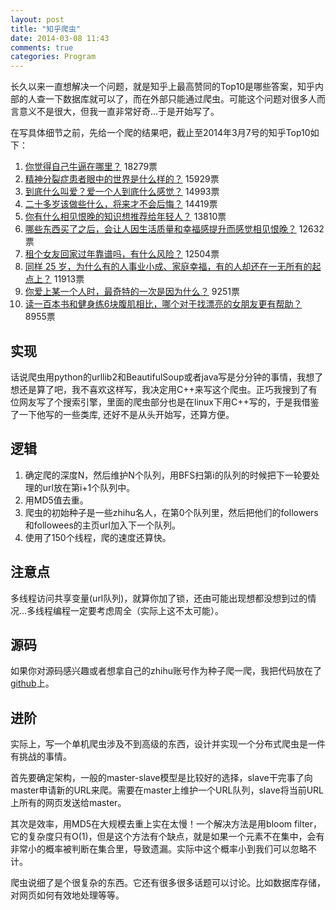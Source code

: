 ```yaml
---
layout: post
title: "知乎爬虫"
date: 2014-03-08 11:43
comments: true
categories: Program 
---
```


长久以来一直想解决一个问题，就是知乎上最高赞同的Top10是哪些答案，知乎内部的人查一下数据库就可以了，而在外部只能通过爬虫。可能这个问题对很多人而言意义不是很大，但我一直非常好奇...于是开始写了。

在写具体细节之前，先给一个爬的结果吧，截止至2014年3月7号的知乎Top10如下：
<!-- more -->
1. [你觉得自己牛逼在哪里？](http://www.zhihu.com/question/19568396/answer/16245159) 18279票
2. [精神分裂症患者眼中的世界是什么样的？](http://www.zhihu.com/question/20043810) 15929票
3. [到底什么叫爱？爱一个人到底什么感觉？](http://www.zhihu.com/question/20875474/answer/16603385) 14993票
4. [二十多岁该做些什么，将来才不会后悔？](http://www.zhihu.com/question/20151457/answer/14141658) 14419票
5. [你有什么相见恨晚的知识想推荐给年轻人？](http://www.zhihu.com/question/22238159/answer/20750109) 13810票
6. [哪些东西买了之后，会让人因生活质量和幸福感提升而感觉相见恨晚？](http://www.zhihu.com/question/20840874/answer/16365195) 12632票
7. [租个女友回家过年靠谱吗，有什么风险？](http://www.zhihu.com/question/22464261/answer/21881110) 12504票
8. [同样 25 岁，为什么有的人事业小成、家庭幸福，有的人却还在一无所有的起点上？](http://www.zhihu.com/question/21726594/answer/20479947) 11913票
9. [你爱上某一个人时，最奇特的一次是因为什么？](http://www.zhihu.com/question/19895789/answer/15512856) 9251票
10. [读一百本书和健身练6块腹肌相比，哪个对于找漂亮的女朋友更有帮助？](http://www.zhihu.com/question/21901162/answer/19711951) 8955票

## 实现

话说爬虫用python的urllib2和BeautifulSoup或者java写是分分钟的事情，我想了想还是算了吧，我不喜欢这样写，我决定用C++来写这个爬虫。正巧我搜到了有位网友写了个搜索引擎，里面的爬虫部分也是在linux下用C++写的，于是我借鉴了一下他写的一些类库, 还好不是从头开始写，还算方便。

## 逻辑

1. 确定爬的深度N，然后维护N个队列，用BFS扫第i的队列的时候把下一轮要处理的url放在第i+1个队列中。
2. 用MD5值去重。
3. 爬虫的初始种子是一些zhihu名人，在第0个队列里，然后把他们的followers和followees的主页url加入下一个队列。
4. 使用了150个线程，爬的速度还算快。

## 注意点

多线程访问共享变量(url队列)，就算你加了锁，还由可能出现想都没想到过的情况...多线程编程一定要考虑周全（实际上这不太可能）。

## 源码

如果你对源码感兴趣或者想拿自己的zhihu账号作为种子爬一爬，我把代码放在了[github](https://github.com/zyearn/zhihuCrawler)上。

## 进阶

实际上，写一个单机爬虫涉及不到高级的东西，设计并实现一个分布式爬虫是一件有挑战的事情。

首先要确定架构，一般的master-slave模型是比较好的选择，slave干完事了向master申请新的URL来爬。需要在master上维护一个URL队列，slave将当前URL上所有的网页发送给master。

其次是效率，用MD5在大规模去重上实在太慢！一个解决方法是用bloom filter，它的复杂度只有O(1)，但是这个方法有个缺点，就是如果一个元素不在集中，会有非常小的概率被判断在集合里，导致遗漏。实际中这个概率小到我们可以忽略不计。

爬虫说细了是个很复杂的东西。它还有很多很多话题可以讨论。比如数据库存储，对网页如何有效地处理等等。
